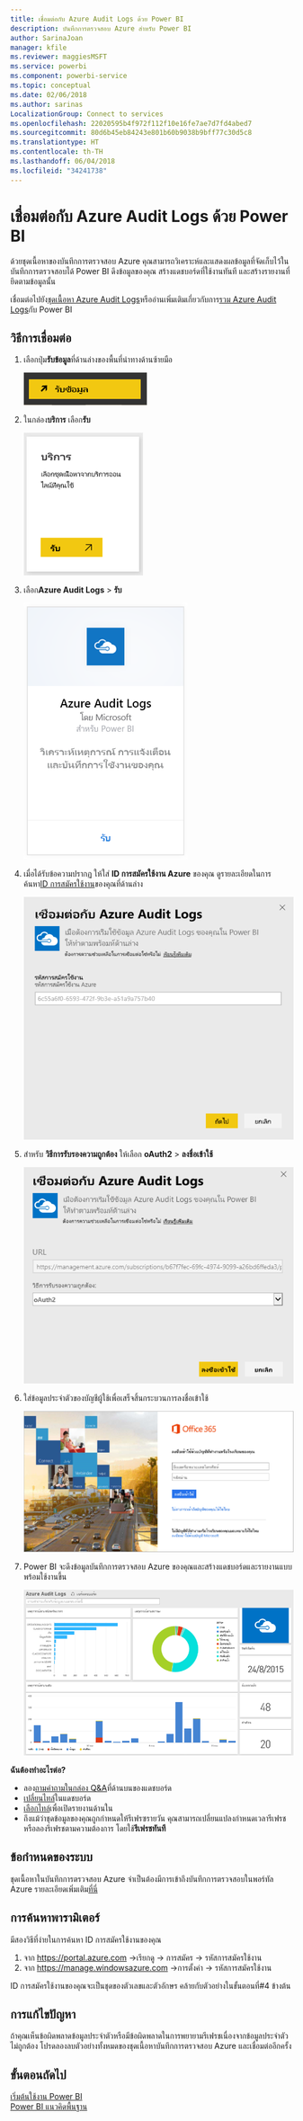 ```yaml
---
title: เชื่อมต่อกับ Azure Audit Logs ด้วย Power BI
description: บันทึกการตรวจสอบ Azure สำหรับ Power BI
author: SarinaJoan
manager: kfile
ms.reviewer: maggiesMSFT
ms.service: powerbi
ms.component: powerbi-service
ms.topic: conceptual
ms.date: 02/06/2018
ms.author: sarinas
LocalizationGroup: Connect to services
ms.openlocfilehash: 22020595b4f972f112f10e16fe7ae7d7fd4abed7
ms.sourcegitcommit: 80d6b45eb84243e801b60b9038b9bff77c30d5c8
ms.translationtype: HT
ms.contentlocale: th-TH
ms.lasthandoff: 06/04/2018
ms.locfileid: "34241738"
---
```

# <a name="connect-to-azure-audit-logs-with-power-bi"></a>เชื่อมต่อกับ Azure Audit Logs ด้วย Power BI
ด้วยชุดเนื้อหาของบันทึกการตรวจสอบ Azure คุณสามารถวิเคราะห์และแสดงผลข้อมูลที่จัดเก็บไว้ในบันทึกการตรวจสอบได้ Power BI ดึงข้อมูลของคุณ สร้างแดชบอร์ดที่ใช้งานทันที และสร้างรายงานที่ยึดตามข้อมูลนั้น

เชื่อมต่อไปยัง[ชุดเนื้อหา Azure Audit Logs](https://app.powerbi.com/getdata/services/azure-audit-logs)หรืออ่านเพิ่มเติมเกี่ยวกับการ[รวม Azure Audit Logs](https://powerbi.microsoft.com/integrations/azure-audit-logs)กับ Power BI

## <a name="how-to-connect"></a>วิธีการเชื่อมต่อ
1. เลือกปุ่ม**รับข้อมูล**ที่ด้านล่างของพื้นที่นำทางด้านซ้ายมือ  
   
    ![](media/service-connect-to-azure-audit-logs/getdata.png)
2. ในกล่อง**บริการ** เลือก**รับ**  
   
    ![](media/service-connect-to-azure-audit-logs/services.png) 
3. เลือก**Azure Audit Logs** > **รับ**  
   
   ![](media/service-connect-to-azure-audit-logs/azureauditlogs.png)
4. เมื่อได้รับข้อความปรากฏ ให้ใส่ **ID การสมัครใช้งาน Azure** ของคุณ ดูรายละเอียดในการค้นหา[ID การสมัครใช้งาน](#FindingParams)ของคุณที่ด้านล่าง   
   
    ![](media/service-connect-to-azure-audit-logs/parameters.png)
5. สำหรับ **วิธีการรับรองความถูกต้อง** ให้เลือก **oAuth2** \> **ลงชื่อเข้าใช้**
   
    ![](media/service-connect-to-azure-audit-logs/creds.png)
6. ใส่ข้อมูลประจำตัวของบัญชีผู้ใช้เพื่อเสร็จสิ้นกระบวนการลงชื่อเข้าใช้
   
    ![](media/service-connect-to-azure-audit-logs/login.png)
7. Power BI จะดึงข้อมูลบันทึกการตรวจสอบ Azure ของคุณและสร้างแดชบอร์ดและรายงานแบบพร้อมใช้งานขึ้น 
   
    ![](media/service-connect-to-azure-audit-logs/dashboard.png)

**ฉันต้องทำอะไรต่อ?**

* ลอง[ถามคำถามในกล่อง Q&A](power-bi-q-and-a.md)ที่ด้านบนของแดชบอร์ด
* [เปลี่ยนไทล์](service-dashboard-edit-tile.md)ในแดชบอร์ด
* [เลือกไทล์](service-dashboard-tiles.md)เพื่อเปิดรายงานด้านใน
* ถึงแม้ว่าชุดข้อมูลของคุณถูกกำหนดให้รีเฟรซรายวัน คุณสามารถเปลี่ยนแปลงกำหนดเวลารีเฟรช หรือลองรีเฟรชตามความต้องการ โดยใช้**รีเฟรชทันที**

## <a name="system-requirements"></a>ข้อกำหนดของระบบ
ชุดเนื้อหาในบันทึกการตรวจสอบ Azure จำเป็นต้องมีการเข้าถึงบันทึกการตรวจสอบในพอร์ทัล Azure รายละเอียดเพิ่มเติม[ที่นี่](https://azure.microsoft.com/documentation/articles/insights-debugging-with-events/)

<a name="FindingParams"></a>

## <a name="finding-parameters"></a>การค้นหาพารามิเตอร์
มีสองวิธีที่ง่ายในการค้นหา ID การสมัครใช้งานของคุณ

1. จาก https://portal.azure.com -&gt;เรียกดู -&gt; การสมัคร -&gt; รหัสการสมัครใช้งาน
2. จาก https://manage.windowsazure.com -&gt;การตั้งค่า -&gt; รหัสการสมัครใช้งาน

ID การสมัครใช้งานของคุณจะเป็นชุดของตัวเลขและตัวอักษร คล้ายกับตัวอย่างในขั้นตอนที่\#4 ข้างต้น 

## <a name="troubleshooting"></a>การแก้ไขปัญหา
ถ้าคุณเห็นข้อผิดพลาดข้อมูลประจำตัวหรือมีข้อผิดพลาดในการพยายามรีเฟรชเนื่องจากข้อมูลประจำตัวไม่ถูกต้อง โปรดลองลบตัวอย่างทั้งหมดของชุดเนื้อหาบันทึกการตรวจสอบ Azure และเชื่อมต่ออีกครั้ง

## <a name="next-steps"></a>ขั้นตอนถัดไป
[เริ่มต้นใช้งาน Power BI](service-get-started.md)  
[Power BI แนวคิดพื้นฐาน](service-basic-concepts.md)  

